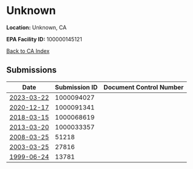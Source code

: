 # Unknown

**Location:** Unknown, CA

**EPA Facility ID:** 100000145121

[Back to CA Index](../../index.md)

## Submissions

| Date | Submission ID | Document Control Number |
|------|--------------|-------------------------|
| [2023-03-22](submissions/1000094027.md) | 1000094027 |  |
| [2020-12-17](submissions/1000091341.md) | 1000091341 |  |
| [2018-03-15](submissions/1000068619.md) | 1000068619 |  |
| [2013-03-20](submissions/1000033357.md) | 1000033357 |  |
| [2008-03-25](submissions/51218.md) | 51218 |  |
| [2003-03-25](submissions/27816.md) | 27816 |  |
| [1999-06-24](submissions/13781.md) | 13781 |  |
